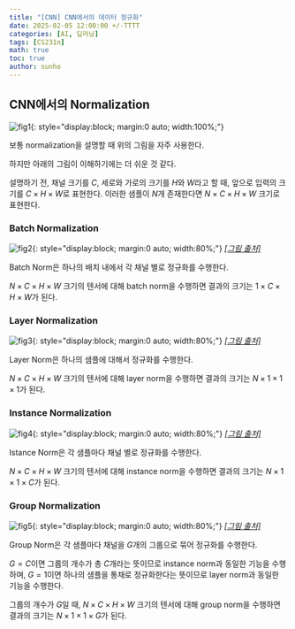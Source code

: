 ```yaml
---
title: "[CNN] CNN에서의 데이터 정규화"
date: 2025-02-05 12:00:00 +/-TTTT
categories: [AI, 딥러닝]
tags: [CS231n]
math: true
toc: true
author: sunho
---
```


## CNN에서의 Normalization

![fig1](cs231n/06-1.png){: style="display:block; margin:0 auto; width:100%;"}

보통 normalization을 설명할 때 위의 그림을 자주 사용한다. 

하지만 아래의 그림이 이해하기에는 더 쉬운 것 같다.

설명하기 전, 채널 크기를 $C$, 세로와 가로의 크기를 $H$와 $W$라고 할 때, 앞으로 입력의 크기를 $C\times H\times W$로 표현한다. 이러한 샘플이 $N$개 존재한다면 $N\times C\times H\times W$ 크기로 표현한다.

### Batch Normalization

![fig2](cs231n/06-2.png){: style="display:block; margin:0 auto; width:80%;"}
_[[그림 출처]](https://blog.csdn.net/weixin_38346042/article/details/131882490)_

Batch Norm은 하나의 배치 내에서 각 채널 별로 정규화를 수행한다.

$N\times C\times H\times W$ 크기의 텐서에 대해 batch norm을 수행하면 결과의 크기는 $1\times C\times H\times W$가 된다.

### Layer Normalization

![fig3](cs231n/06-3.png){: style="display:block; margin:0 auto; width:80%;"}
_[[그림 출처]](https://blog.csdn.net/weixin_38346042/article/details/131882490)_

Layer Norm은 하나의 샘플에 대해서 정규화를 수행한다.

$N\times C\times H\times W$ 크기의 텐서에 대해 layer norm을 수행하면 결과의 크기는 $N\times 1\times 1\times 1$가 된다.

### Instance Normalization

![fig4](cs231n/06-4.png){: style="display:block; margin:0 auto; width:80%;"}
_[[그림 출처]](https://blog.csdn.net/weixin_38346042/article/details/131882490)_

Istance Norm은 각 샘플마다 채널 별로 정규화를 수행한다.

$N\times C\times H\times W$ 크기의 텐서에 대해 instance norm을 수행하면 결과의 크기는 $N\times 1\times 1\times C$가 된다.

### Group Normalization

![fig5](cs231n/06-5.png){: style="display:block; margin:0 auto; width:80%;"}
_[[그림 출처]](https://blog.csdn.net/weixin_38346042/article/details/131882490)_

Group Norm은 각 샘플마다 채널을 $G$개의 그룹으로 묶어 정규화를 수행한다.

$G=C$이면 그룹의 개수가 총 $C$개라는 뜻이므로 instance norm과 동일한 기능을 수행하며, $G=1$이면 하나의 샘플을 통채로 정규화한다는 뜻이므로 layer norm과 동일한 기능을 수행한다.

그룹의 개수가 $G$일 때, $N\times C\times H\times W$ 크기의 텐서에 대해 group norm을 수행하면 결과의 크기는 $N\times 1\times 1\times G$가 된다.
